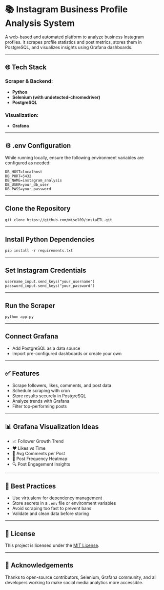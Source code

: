 # 📚 Instagram Business Profile Analysis System

A web-based and automated platform to analyze business Instagram profiles. It scrapes profile statistics and post metrics, stores them in PostgreSQL, and visualizes insights using Grafana dashboards.

---

## 🌐 Tech Stack

### Scraper & Backend:

* **Python**
* **Selenium (with undetected-chromedriver)**
* **PostgreSQL**

### Visualization:

* **Grafana**

---

## ⚙️ .env Configuration

While running locally, ensure the following environment variables are configured as needed:

```env
DB_HOST=localhost
DB_PORT=5432
DB_NAME=instagram_analysis
DB_USER=your_db_user
DB_PASS=your_password
```
---

## Clone the Repository
```
git clone https://github.com/misel09/instaETL.git
```
---

## Install Python Dependencies
```
pip install -r requirements.txt
```
---

## Set Instagram Credentials
```
username_input.send_keys("your_username")
password_input.send_keys("your_password")
```
---

## Run the Scraper
```
python app.py
```
---

## Connect Grafana
- Add PostgreSQL as a data source  
- Import pre-configured dashboards or create your own

---

## ✅ Features

- Scrape followers, likes, comments, and post data  
- Schedule scraping with cron  
- Store results securely in PostgreSQL  
- Analyze trends with Grafana  
- Filter top-performing posts

---

## 📊 Grafana Visualization Ideas

- 📈 Follower Growth Trend  
- ❤️ Likes vs Time  
- 💬 Avg Comments per Post  
- 🔁 Post Frequency Heatmap  
- 🔍 Post Engagement Insights

---

## 🧠 Best Practices

- Use virtualenv for dependency management  
- Store secrets in a `.env` file or environment variables  
- Avoid scraping too fast to prevent bans  
- Validate and clean data before storing

---

## 📄 License

This project is licensed under the [MIT License](LICENSE).

---

## 🙌 Acknowledgements

Thanks to open-source contributors, Selenium, Grafana community, and all developers working to make social media analytics more accessible.
